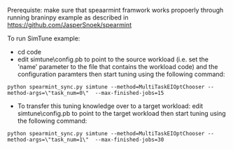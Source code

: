 
Prerequiste: make sure that speaarmint framwork works propoerly through running braninpy example as described in https://github.com/JasperSnoek/spearmint

To run SimTune example:
* cd code
* edit simtune\config.pb to point to the source workload (i.e. set the 'name' parameter to the file that contains the workload code) and the configuration paramters then start tuning using the following command:

```
python spearmint_sync.py simtune --method=MultiTaskEIOptChooser --method-args=\"task_num=0\"  --max-finished-jobs=15
```
* To transfer this tuning knowledge over to a target workload: edit simtune\config.pb to point to the target workload then start tuning using the following command:
```
python spearmint_sync.py simtune --method=MultiTaskEIOptChooser --method-args=\"task_num=1\"  --max-finished-jobs=30
```


